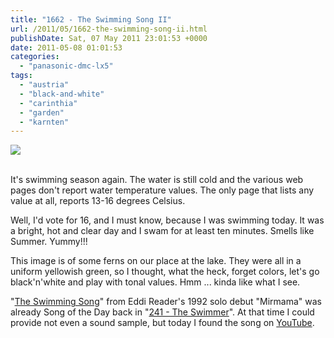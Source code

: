 ```yaml
---
title: "1662 - The Swimming Song II"
url: /2011/05/1662-the-swimming-song-ii.html
publishDate: Sat, 07 May 2011 23:01:53 +0000
date: 2011-05-08 01:01:53
categories: 
  - "panasonic-dmc-lx5"
tags: 
  - "austria"
  - "black-and-white"
  - "carinthia"
  - "garden"
  - "karnten"
---
```

<div class="container">
<div class="center"><a target="_blank" href="https://d25zfm9zpd7gm5.cloudfront.net/1200x1200/2011/20110507_164609_ps.jpg"><img src="https://d25zfm9zpd7gm5.cloudfront.net/0600x0600/2011/20110507_164609_ps.jpg" /></a></div>
</div>
<br />

It's swimming season again. The water is still cold and the various web pages don't report water temperature values. The only page that lists any value at all, reports 13-16 degrees Celsius.

Well, I'd vote for 16, and I must know, because I was swimming today. It was a bright, hot and clear day and I swam for at least ten minutes. Smells like Summer. Yummy!!! 

 This image is of some ferns on our place at the lake. They were all in a uniform yellowish green, so I thought, what the heck, forget colors, let's go black'n'white and play with tonal values. Hmm ... kinda like what I see.

"<a target="_blank" href="http://www.lyricsmode.com/lyrics/l/loudon_wainwright_iii/swimming_song.html">The Swimming Song</a>" from Eddi Reader's 1992 solo debut "Mirmama" was already Song of the Day back in "<a target="_blank" href="/2007/06/241-swimmer.html">241 - The Swimmer</a>". At that time I could provide not even a sound sample, but today I found the song on <a target="_blank" href="http://www.youtube.com/watch?v=_HQ1S4K5ydw">YouTube</a>. 
